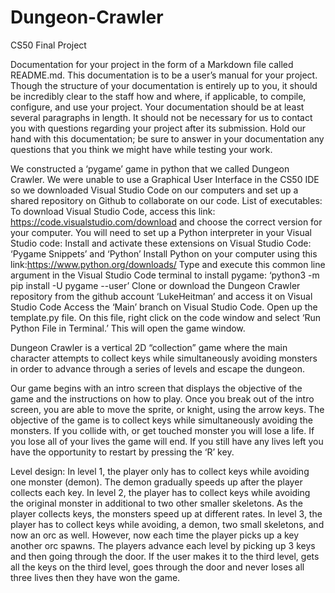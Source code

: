 # Dungeon-Crawler
CS50 Final Project


Documentation for your project in the form of a Markdown file called README.md. This documentation is to be a user’s manual for your project. Though the structure of your documentation is entirely up to you, it should be incredibly clear to the staff how and where, if applicable, to compile, configure, and use your project. Your documentation should be at least several paragraphs in length. It should not be necessary for us to contact you with questions regarding your project after its submission. Hold our hand with this documentation; be sure to answer in your documentation any questions that you think we might have while testing your work.


We constructed a ‘pygame’ game in python that we called Dungeon Crawler. We were unable to use a Graphical User Interface in the CS50 IDE so we downloaded Visual Studio Code on our computers and set up a shared repository on Github to collaborate on our code. 
List of executables:
To download Visual Studio Code, access this link: https://code.visualstudio.com/download and choose the correct version for your computer. 
You will need to set up a Python interpreter in your Visual Studio code: 
Install and activate these extensions on Visual Studio Code: ‘Pygame Snippets’ and ‘Python’
Install Python on your computer using this link:https://www.python.org/downloads/ 
Type and execute this common line argument in the Visual Studio Code terminal to install pygame: ‘python3 -m pip install -U pygame --user’
Clone or download the Dungeon Crawler repository from the github account ‘LukeHeitman’ and access it on Visual Studio Code
Access the ‘Main’ branch on Visual Studio Code. 
Open up the template.py file. 
On this file, right click on the code window and select ‘Run Python File in Terminal.’ This will open the game window. 

Dungeon Crawler is a vertical 2D “collection” game where the main character attempts to collect keys while simultaneously avoiding monsters in order to advance through a series of levels and escape the dungeon. 

Our game begins with an intro screen that displays the objective of the game and the instructions on how to play. Once you break out of the intro screen, you are able to move the sprite, or knight, using the arrow keys. The objective of the game is to collect keys while simultaneously avoiding the monsters. If you collide with, or get touched monster you will lose a life. If you lose all of your lives the game will end. If you still have any lives left you have the opportunity to restart by pressing the ‘R’ key. 

Level design: 
In level 1, the player only has to collect keys while avoiding one monster (demon). The demon gradually speeds up after the player collects each key. 
In level 2, the player has to collect keys while avoiding the original monster in additional to two other smaller skeletons. As the player collects keys, the monsters speed up at different rates. 
In level 3, the player has to collect keys while avoiding, a demon, two small skeletons, and now an orc as well. However, now each time the player picks up a key another orc spawns. 
The players advance each level by picking up 3 keys and then going through the door. If the user makes it to the third level, gets all the keys on the third level, goes through the door and never loses all three lives then they have won the game. 
